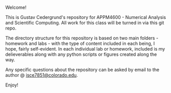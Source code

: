 Welcome!

This is Gustav Cedergrund's repository for APPM4600 - Numerical Analysis and Scientific Computing. All work for this class will be turned in via this git repo.

The directory structure for this repository is based on two main folders - homework and labs - with the type of content included in each being, I hope, fairly self-evident. In each individual lab or homework, included is my delieverables along with any python scripts or figures created along the way.

Any specific questions about the repository can be asked by email to the author @ isce7851@colorado.edu.

Enjoy!
